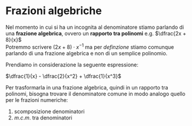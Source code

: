# Frazioni algebriche  

Nel momento in cui si ha un incognita al denominatore stiamo parlando di una **frazione algebrica**, ovvero un **rapporto tra polinomi** e.g. $\dfrac{2x + 8}{x}$  
Potremmo scrivere $(2x + 8) \cdot x^{-1}$ ma per *definzione* stiamo comunque parlando di una frazione algebrica e non di un semplice polinomio.  

Prendiamo in considerazione la seguente espressione:  

$\dfrac{1}{x} - \dfrac{2}{x^2} + \dfrac{1}{x^3}$  

Per trasformarla in una frazione algebrica, quindi in un rapporto tra polinomi, bisogna trovare il denominatore comune in modo analogo quello per le frazioni numeriche:  

1. scomposizione denominatori
2. $m.c.m.$ tra denominatori

